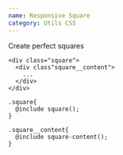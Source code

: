 ```yaml
---
name: Responsive Square
category: Utils CSS
---
```


Create perfect squares

```
<div class="square">
  <div class"square__content">
    ...
  </div>
</div>

.square{
  @include square();
}

.square__content{
  @include square-content();
}
```
